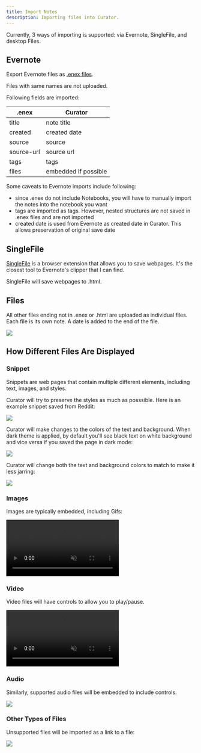 ```yaml
---
title: Import Notes
description: Importing files into Curator.
---
```


Currently, 3 ways of importing is supported: via Evernote, SingleFile, and desktop Files.

## Evernote

Export Evernote files as [.enex files](https://help.evernote.com/hc/en-us/articles/209005557-Export-Notes-and-Notebooks-as-ENEX-or-HTML). 

Files with same names are not uploaded.

Following fields are imported:

| .enex      | Curator    |
|------------|------------|
| title      | note title      |
| created    | created date  |
| source     | source     |
| source-url | source url |
| tags | tags |
| files | embedded if possible |

Some caveats to Evernote imports include following:
- since .enex do not include Notebooks, you will have to manually import the notes into the notebook you want
- tags are imported as tags. However, nested structures are not saved in .enex files and are not imported
- created date is used from Evernote as created date in Curator. This allows preservation of original save date

## SingleFile

[SingleFile](https://github.com/gildas-lormeau/SingleFile) is a browser extension that allows you to save webpages. It's the closest tool to Evernote's clipper that I can find. 

SingleFile will save webpages to .html.

## Files

All other files ending not in .enex or .html are uploaded as individual files. Each file is its own note. A date is added to the end of the file.

![](/images/file.png)

## How Different Files Are Displayed


### Snippet

Snippets are web pages that contain multiple different elements, including text, images, and styles. 

Curator will try to preserve the styles as much as posssible. Here is an example snippet saved from Reddit:

![](/images/reddit.png)

Curator will make changes to the colors of the text and background. When dark theme is applied, by default you'll see black text on white background and vice versa if you saved the page in dark mode:

![](/images/reddit-dark-disabled.png)

Curator will change both the text and background colors to match to make it less jarring:

![](/images/reddit-dark.png)





### Images 

Images are typically embedded, including Gifs:

<video autoplay muted loop>
  <source src="/images/gif.mp4" type="video/mp4">
</video>

### Video

Video files will have controls to allow you to play/pause.

<video autoplay muted loop>
  <source src="/images/video.mp4" type="video/mp4">
</video>

### Audio

Similarly, supported audio files will be embedded to include controls.

![](/images/audio.png)

### Other Types of Files

Unsupported files will be imported as a link to a file:

![](/images/voicemail.png)


 
